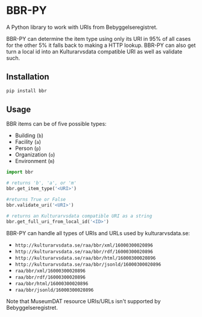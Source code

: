 # BBR-PY

A Python library to work with URIs from Bebyggelseregistret.

BBR-PY can determine the item type using only its URI in 95% of all cases for the other 5% it falls back to making a HTTP lookup. BBR-PY can also get turn a local id into an Kulturarvsdata compatible URI as well as validate such.

## Installation

```bash
pip install bbr
```

## Usage

BBR items can be of five possible types:

 - Building (`b`)
 - Facility (`a`)
 - Person (`p`)
 - Organization (`o`)
 - Environment (`m`)

```python
import bbr

# returns 'b', 'a', or 'm'
bbr.get_item_type('<URI>')

#returns True or False
bbr.validate_uri('<URI>')

# returns an Kulturarvsdata compatible URI as a string
bbr.get_full_uri_from_local_id('<ID>')
```

BBR-PY can handle all types of URIs and URLs used by kulturarvsdata.se:

 - `http://kulturarvsdata.se/raa/bbr/xml/16000300020896`
 - `http://kulturarvsdata.se/raa/bbr/rdf/16000300020896`
 - `http://kulturarvsdata.se/raa/bbr/html/16000300020896`
 - `http://kulturarvsdata.se/raa/bbr/jsonld/16000300020896`
 - `raa/bbr/xml/16000300020896`
 - `raa/bbr/rdf/16000300020896`
 - `raa/bbr/html/16000300020896`
 - `raa/bbr/jsonld/16000300020896`

Note that MuseumDAT resource URIs/URLs isn't supported by Bebyggelseregistret.
